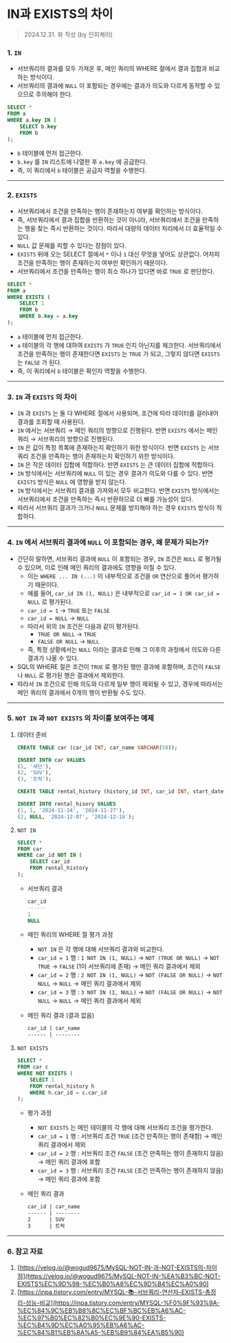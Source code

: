 # IN과 EXISTS의 차이

> 2024.12.31. 화 작성 (by 인피케이)

### 1. `IN`

- 서브쿼리의 결과를 모두 가져온 후, 메인 쿼리의 WHERE 절에서 결과 집합과 비교하는 방식이다.
- 서브쿼리의 결과에 `NULL` 이 포함되는 경우에는 결과가 의도와 다르게 동작할 수 있으므로 주의해야 한다.

```sql
SELECT *
FROM a
WHERE a.key IN (
    SELECT b.key
    FROM b
);
```

- `b` 테이블에 먼저 접근한다.
- `b.key` 를 `IN` 리스트에 나열한 후 `a.key` 에 공급한다.
- 즉, 이 쿼리에서 `b` 테이블은 공급자 역할을 수행한다.

---

### 2. `EXISTS`

- 서브쿼리에서 조건을 만족하는 행이 존재하는지 여부를 확인하는 방식이다.
- 즉, 서브쿼리에서 결과 집합을 반환하는 것이 아니라, 서브쿼리에서 조건을 만족하는 행을 찾는 즉시 반환하는 것이다. 따라서 대량의 데이터 처리에서 더 효율적일 수 있다.
- `NULL` 값 문제를 피할 수 있다는 장점이 있다.
- `EXISTS` 뒤에 오는 SELECT 절에서 `*` 이나 `1` 대신 무엇을 넣어도 상관없다. 어차피 조건을 만족하는 행이 존재하는지 여부만 확인하기 때문이다.
- 서브쿼리에서 조건을 만족하는 행이 최소 하나가 있다면 바로 `TRUE` 로 판단한다.

```sql
SELECT *
FROM a
WHERE EXISTS (
    SELECT 1
    FROM b
    WHERE b.key = a.key
);
```

- `a` 테이블에 먼저 접근한다.
- `a` 테이블의 각 행에 대하여 `EXISTS` 가 `TRUE` 인지 아닌지를 체크한다. 서브쿼리에서 조건을 만족하는 행이 존재한다면 `EXISTS` 는 `TRUE` 가 되고, 그렇지 않다면 `EXISTS` 는 `FALSE` 가 된다.
- 즉, 이 쿼리에서 `b` 테이블은 확인자 역할을 수행한다.

---

### 3. `IN` 과 `EXISTS` 의 차이

- `IN` 과 `EXISTS` 는 둘 다 WHERE 절에서 사용되며, 조건에 따라 데이터를 걸러내어 결과를 조회할 때 사용된다.
- `IN` 에서는 서브쿼리 → 메인 쿼리의 방향으로 진행된다. 반면 `EXISTS` 에서는 메인 쿼리 → 서브쿼리의 방향으로 진행된다.
- `IN` 은 값이 특정 목록에 존재하는지 확인하기 위한 방식이다. 반면 `EXISTS` 는 서브쿼리 조건을 만족하는 행이 존재하는지 확인하기 위한 방식이다.
- `IN` 은 작은 데이터 집합에 적합하다. 반면 `EXISTS` 는 큰 데이터 집합에 적합하다.
- `IN` 방식에서는 서브쿼리에 `NULL` 이 있는 경우 결과가 의도와 다를 수 있다. 반면 `EXISTS` 방식은 `NULL` 에 영향을 받지 않는다.
- `IN` 방식에서는 서브쿼리 결과를 가져와서 모두 비교한다. 반면 `EXISTS` 방식에서는 서브쿼리에서 조건을 만족하는 즉시 반환하므로 더 빠를 가능성이 있다.
- 따라서 서브쿼리 결과가 크거나 `NULL` 문제를 방지해야 하는 경우 `EXISTS` 방식이 적합하다.

---

### 4. `IN` 에서 서브쿼리 결과에 `NULL` 이 포함되는 경우, 왜 문제가 되는가?

- 간단히 말하면, 서브쿼리 결과에 `NULL` 이 포함되는 경우, `IN` 조건은 `NULL` 로 평가될 수 있으며, 이로 인해 메인 쿼리의 결과에도 영향을 미칠 수 있다.
    - 이는 `WHERE ... IN (...)` 이 내부적으로 조건을 `OR` 연산으로 풀어서 평가하기 때문이다.
    - 예를 들어, `car_id IN (1, NULL)` 은 내부적으로 `car_id = 1 OR car_id = NULL` 로 평가된다.
    - `car_id = 1` → `TRUE` 또는 `FALSE`
    - `car_id = NULL` → `NULL`
    - 따라서 위의 `IN` 조건은 다음과 같이 평가된다.
        - `TRUE OR NULL` → `TRUE`
        - `FALSE OR NULL` → `NULL`
    - 즉, 특정 상황에서는 `NULL` 이라는 결과로 인해 그 이후의 과정에서 의도와 다른 결과가 나올 수 있다.
- SQL의 WHERE 절은 조건이 `TRUE` 로 평가된 행만 결과에 포함하며, 조건이 `FALSE` 나 `NULL` 로 평가된 행은 결과에서 제외한다.
- 따라서 `IN` 조건으로 인해 의도와 다르게 일부 행이 제외될 수 있고, 경우에 따라서는 메인 쿼리의 결과에서 0개의 행이 반환될 수도 있다.

---

### 5. `NOT IN` 과 `NOT EXISTS` 의 차이를 보여주는 예제

1. 데이터 준비

    ```sql
    CREATE TABLE car (car_id INT, car_name VARCHAR(50));
    
    INSERT INTO car VALUES
    (1, '세단'),
    (2, 'SUV'),
    (3, '트럭');
    
    CREATE TABLE rental_history (history_id INT, car_id INT, start_date DATE, end_date DATE);
    
    INSERT INTO rental_hisory VALUES
    (1, 1, '2024-11-24', '2024-11-27'),
    (2, NULL, '2024-12-07', '2024-12-16');
    ```

2. `NOT IN` 

    ```sql
    SELECT *
    FROM car
    WHERE car_id NOT IN (
        SELECT car_id
        FROM rental_history
    );
    ```

    - 서브쿼리 결과

        ```sql
        car_id
        ------
        1
        NULL
        ```

    - 메인 쿼리의 WHERE 절 평가 과정
        - `NOT IN` 은 각 행에 대해 서브쿼리 결과와 비교한다.
        - `car_id = 1` 행 : `1 NOT IN (1, NULL)` → `NOT (TRUE OR NULL)` → `NOT TRUE` → `FALSE` (1이 서브쿼리에 존재) → 메인 쿼리 결과에서 제외
        - `car_id = 2` 행 : `2 NOT IN (1, NULL)` → `NOT (FALSE OR NULL)` → `NOT NULL` → `NULL` → 메인 쿼리 결과에서 제외
        - `car_id = 3` 행 : `3 NOT IN (1, NULL)` → `NOT (FALSE OR NULL)` → `NOT NULL` → `NULL` → 메인 쿼리 결과에서 제외
    - 메인 쿼리 결과 (결과 없음)

        ```markdown
        car_id | car_name
        ------ | --------
        
        ```

3. `NOT EXISTS` 

    ```sql
    SELECT *
    FROM car c
    WHERE NOT EXISTS (
        SELECT 1
        FROM rental_history h
        WHERE h.car_id = c.car_id
    );
    ```

    - 평가 과정
        - `NOT EXISTS` 는 메인 테이블의 각 행에 대해 서브쿼리 조건을 평가한다.
        - `car_id = 1` 행 : 서브쿼리 조건 `TRUE` (조건 만족하는 행이 존재함) → 메인 쿼리 결과에서 제외
        - `car_id = 2` 행 : 서브쿼리 조건 `FALSE` (조건 만족하는 행이 존재하지 않음) → 메인 쿼리 결과에 포함
        - `car_id = 3` 행 : 서브쿼리 조건 `FALSE` (조건 만족하는 행이 존재하지 않음) → 메인 쿼리 결과에 포함
    - 메인 쿼리 결과

        ```markdown
        car_id | car_name
        ------ | --------
        2      | SUV
        3      | 트럭
        ```

---

### 6. 참고 자료

1. [https://velog.io/@wogud9675/MySQL-NOT-IN-과-NOT-EXISTS의-차이점](https://velog.io/@wogud9675/MySQL-NOT-IN-%EA%B3%BC-NOT-EXISTS%EC%9D%98-%EC%B0%A8%EC%9D%B4%EC%A0%90) 
2. [https://inpa.tistory.com/entry/MYSQL-📚-서브쿼리-연산자-EXISTS-총정리-성능-비교](https://inpa.tistory.com/entry/MYSQL-%F0%9F%93%9A-%EC%84%9C%EB%B8%8C%EC%BF%BC%EB%A6%AC-%EC%97%B0%EC%82%B0%EC%9E%90-EXISTS-%EC%B4%9D%EC%A0%95%EB%A6%AC-%EC%84%B1%EB%8A%A5-%EB%B9%84%EA%B5%90)
